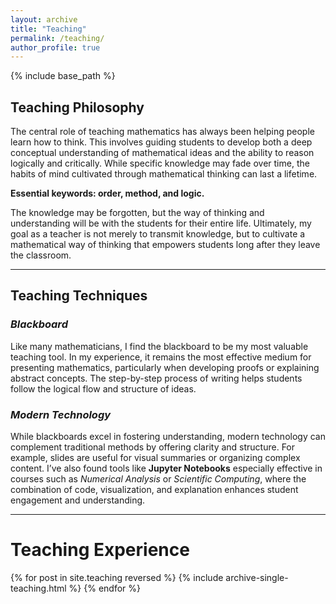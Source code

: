 ```yaml
---
layout: archive
title: "Teaching"
permalink: /teaching/
author_profile: true
---
```


{% include base_path %}

## Teaching Philosophy

The central role of teaching mathematics has always been helping people learn how to think. This involves guiding students to develop both a deep conceptual understanding of mathematical ideas and the ability to reason logically and critically. While specific knowledge may fade over time, the habits of mind cultivated through mathematical thinking can last a lifetime. 

**Essential keywords: order, method, and logic.**

The knowledge may be forgotten, but the way of thinking and understanding will be with the students for their entire life. Ultimately, my goal as a teacher is not merely to transmit knowledge, but to cultivate a mathematical way of thinking that empowers students long after they leave the classroom.

---

## Teaching Techniques

### *Blackboard*

Like many mathematicians, I find the blackboard to be my most valuable teaching tool. In my experience, it remains the most effective medium for presenting mathematics, particularly when developing proofs or explaining abstract concepts. The step-by-step process of writing helps students follow the logical flow and structure of ideas.

### *Modern Technology*

While blackboards excel in fostering understanding, modern technology can complement traditional methods by offering clarity and structure. For example, slides are useful for visual summaries or organizing complex content. I’ve also found tools like **Jupyter Notebooks** especially effective in courses such as *Numerical Analysis* or *Scientific Computing*, where the combination of code, visualization, and explanation enhances student engagement and understanding.

---
# Teaching Experience

{% for post in site.teaching reversed %}
  {% include archive-single-teaching.html %}
{% endfor %}
